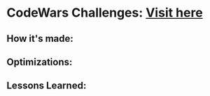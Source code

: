 # **CodeWars Challenges: [Visit here](https://www.codewars.com/users/datregu)**

## How it's made:

## Optimizations:

## Lessons Learned:
